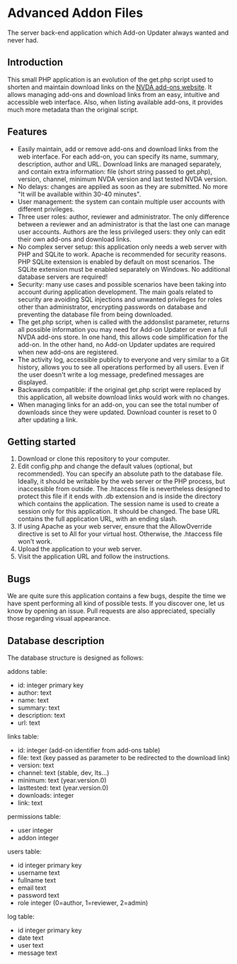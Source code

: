 # Advanced Addon Files

The server back-end application which Add-on Updater always wanted and never had.

## Introduction

This small PHP application is an evolution of the get.php script used to shorten and maintain download links on the [NVDA add-ons website](https://addons.nvda-project.org). It allows managing add-ons and download links from an easy, intuitive and accessible web interface. Also, when listing available add-ons, it provides much more metadata than the original script.

## Features

* Easily maintain, add or remove add-ons and download links from the web interface. For each add-on, you can specify its name, summary, description, author and URL. Download links are managed separately, and contain extra information: file (short string passed to get.php), version, channel, minimum NVDA version and last tested NVDA version.
* No delays: changes are applied as soon as they are submitted. No more "It will be available within 30-40 minutes".
* User management: the system can contain multiple user accounts with different privileges.
* Three user roles: author, reviewer and administrator. The only difference between a reviewer and an administrator is that the last one can manage user accounts. Authors are the less privileged users: they only can edit their own add-ons and download links.
* No complex server setup: this application only needs a web server with PHP and SQLite to work. Apache is recommended for security reasons. PHP SQLite extension is enabled by default on most scenarios. The SQLite extension must be enabled separately on Windows. No additional database servers are required!
* Security: many use cases and possible scenarios have been taking into account during application development. The main goals related to security are avoiding SQL injections and unwanted privileges for roles other than administrator, encrypting passwords on database and preventing the database file from being downloaded.
* The get.php script, when is called with the addonslist parameter, returns all possible information you may need for Add-on Updater or even a full NVDA add-ons store. In one hand, this allows code simplification for the add-on. In the other hand, no Add-on Updater updates are required when new add-ons are registered.
* The activity log, accessible publicly to everyone and very similar to a Git history, allows you to see all operations performed by all users. Even if the user doesn't write a log message, predefined messages are displayed.
* Backwards compatible: if the original get.php script were replaced by this application, all website download links would work with no changes.
* When managing links for an add-on, you can see the total number of downloads since they were updated. Download counter is reset to 0 after updating a link.

## Getting started

1. Download or clone this repository to your computer.
2. Edit config.php and change the default values (optional, but recommended). You can specify an absolute path to the database file. Ideally, it should be writable by the web server or the PHP process, but inaccessible from outside. The .htaccess file is nevertheless designed to protect this file if it ends with .db extension and is inside the directory which contains the application. The session name is used to create a session only for this application. It should be changed. The base URL contains the full application URL, with an ending slash.
3. If using Apache as your web server, ensure that the AllowOverride directive is set to All for your virtual host. Otherwise, the .htaccess file won't work.
4. Upload the application to your web server.
5. Visit the application URL and follow the instructions.

## Bugs

We are quite sure this application contains a few bugs, despite the time we have spent performing all kind of possible tests. If you discover one, let us know by opening an issue. Pull requests are also appreciated, specially those regarding visual appearance.

## Database description

The database structure is designed as follows:

addons table:
* id: integer primary key
* author: text
* name: text
* summary: text
* description: text
* url: text

links table:
* id: integer (add-on identifier from add-ons table)
* file: text (key passed as parameter to be redirected to the download link)
* version: text
* channel: text (stable, dev, lts...)
* minimum: text (year.version.0)
* lasttested: text (year.version.0)
* downloads: integer
* link: text

permissions table:
* user integer
* addon integer

users table:
* id integer primary key
* username text
* fullname text
* email text
* password text
* role integer (0=author, 1=reviewer, 2=admin)

log table:
* id integer primary key
* date text
* user text
* message text

